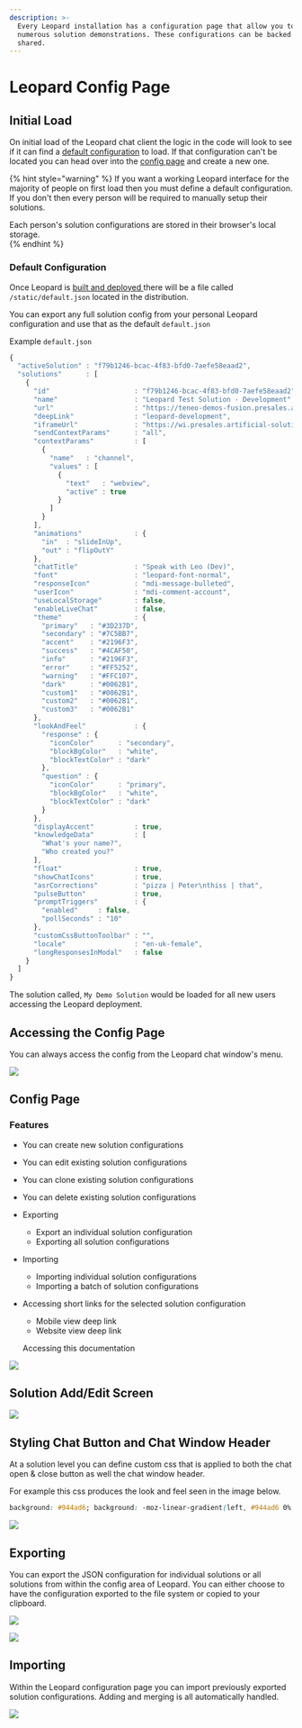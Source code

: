 ```yaml
---
description: >-
  Every Leopard installation has a configuration page that allow you to create
  numerous solution demonstrations. These configurations can be backed up and
  shared.
---
```


# Leopard Config Page

## Initial Load

On initial load of the Leopard chat client the logic in the code will look to see if it can find a [default configuration](leopard-config-page.md#default-configuration) to load. If that configuration can't be located you can head over into the [config page](leopard-config-page.md#config-page) and create a new one.

{% hint style="warning" %}
If you want a working Leopard interface for the majority of people on first load then you must define a default configuration. If you don't then every person will be required to manually setup their solutions. 

Each person's solution configurations are stored in their browser's local storage.  
{% endhint %}

### Default Configuration

Once Leopard is [built and deployed ](../installation.md#build)there will be a file called `/static/default.json` located in the distribution. 

You can export any full solution config from your personal Leopard configuration and use that as the default `default.json`  

Example `default.json`

```javascript
{
  "activeSolution" : "f79b1246-bcac-4f83-bfd0-7aefe58eaad2",
  "solutions"      : [
    {
      "id"                     : "f79b1246-bcac-4f83-bfd0-7aefe58eaad2",
      "name"                   : "Leopard Test Solution - Development",
      "url"                    : "https://teneo-demos-fusion.presales.artificial-solutions.com/leopard/",
      "deepLink"               : "leopard-development",
      "iframeUrl"              : "https://wi.presales.artificial-solutions.com/leopard-info/",
      "sendContextParams"      : "all",
      "contextParams"          : [
        {
          "name"   : "channel",
          "values" : [
            {
              "text"   : "webview",
              "active" : true
            }
          ]
        }
      ],
      "animations"             : {
        "in"  : "slideInUp",
        "out" : "flipOutY"
      },
      "chatTitle"              : "Speak with Leo (Dev)",
      "font"                   : "leopard-font-normal",
      "responseIcon"           : "mdi-message-bulleted",
      "userIcon"               : "mdi-comment-account",
      "useLocalStorage"        : false,
      "enableLiveChat"         : false,
      "theme"                  : {
        "primary"   : "#3D237D",
        "secondary" : "#7C5BB7",
        "accent"    : "#2196F3",
        "success"   : "#4CAF50",
        "info"      : "#2196F3",
        "error"     : "#FF5252",
        "warning"   : "#FFC107",
        "dark"      : "#0062B1",
        "custom1"   : "#0062B1",
        "custom2"   : "#0062B1",
        "custom3"   : "#0062B1"
      },
      "lookAndFeel"            : {
        "response" : {
          "iconColor"      : "secondary",
          "blockBgColor"   : "white",
          "blockTextColor" : "dark"
        },
        "question" : {
          "iconColor"      : "primary",
          "blockBgColor"   : "white",
          "blockTextColor" : "dark"
        }
      },
      "displayAccent"          : true,
      "knowledgeData"          : [
        "What's your name?",
        "Who created you?"
      ],
      "float"                  : true,
      "showChatIcons"          : true,
      "asrCorrections"         : "pizza | Peter\nthiss | that",
      "pulseButton"            : true,
      "promptTriggers"         : {
        "enabled"     : false,
        "pollSeconds" : "10"
      },
      "customCssButtonToolbar" : "",
      "locale"                 : "en-uk-female",
      "longResponsesInModal"   : false
    }
  ]
}

```

The solution called, `My Demo Solution` would be loaded for all new users accessing the Leopard deployment.

## Accessing the Config Page

You can always access the config from the Leopard chat window's menu.

![](../.gitbook/assets/config-a.jpg)

## Config Page

### Features

* You can create new solution configurations
* You can edit existing solution configurations
* You can clone existing solution configurations
* You can delete existing solution configurations
* Exporting
  * Export an individual solution configuration
  * Exporting all solution configurations
* Importing
  * Importing individual solution configurations
  * Importing a batch of solution configurations 
* Accessing short links for the selected solution configuration

  * Mobile view deep link
  * Website view deep link

  Accessing this documentation

![](../.gitbook/assets/leopard-31%20%281%29.png)

## Solution Add/Edit Screen

![](../.gitbook/assets/leopard-30%20%281%29.png)

## Styling Chat Button and Chat Window Header

At a solution level you can define custom css that is applied to both the chat open & close button as well the chat window header.

For example this css produces the look and feel seen in the image below.

```css
background: #944ad6; background: -moz-linear-gradient(left, #944ad6 0%, #207cca 90%, #207cca 100%, #207cca 100%, #207cca 100%, #1c76d6 100%, #207cca 101%, #207cca 101%, #207cca 102%, #207cca 102%); background: -webkit-linear-gradient(left,  #944ad6 0%,#207cca 90%,#207cca 100%,#207cca 100%,#207cca 100%,#1c76d6 100%,#207cca 101%,#207cca 101%,#207cca 102%,#207cca 102%); background: linear-gradient(to right,  #944ad6 0%,#207cca 90%,#207cca 100%,#207cca 100%,#207cca 100%,#1c76d6 100%,#207cca 101%,#207cca 101%,#207cca 102%,#207cca 102%); filter: progid:DXImageTransform.Microsoft.gradient( startColorstr='#944ad6', endColorstr='#207cca',GradientType=1 );
```

![](../.gitbook/assets/style.png)

## Exporting

You can export the JSON configuration for individual solutions or all solutions from within the config area of Leopard. You can either choose to have the configuration exported to the file system or copied to your clipboard. 

![](../.gitbook/assets/export-indiv.png)

![](../.gitbook/assets/export-all.png)

## Importing

Within the Leopard configuration page you can import previously exported solution configurations.  Adding and merging is all automatically handled.  

![](../.gitbook/assets/upload%20%281%29.png)

